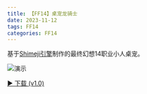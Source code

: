 ```yaml
---
title: 【FF14】桌宠龙骑士
date: 2023-11-12
tags: FF14
categories: FF14
---
```


基于[Shimeji引擎](https://shimejis.xyz/)制作的最终幻想14职业小人桌宠。

![演示](https://pic.imgdb.cn/item/663f530e0ea9cb140324190b.png)

<a href="/myBlogIT/download/FF14/Shimeji-DRG_v1.0.rar" download>► 下载 (v1.0)</a>